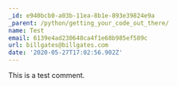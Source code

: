 ```yaml
---
_id: e940bcb0-a03b-11ea-8b1e-893e39824e9a
_parent: /python/getting_your_code_out_there/
name: Test
email: 6139e4ad230648ca4f1e68b985ef589c
url: billgates@billgates.com
date: '2020-05-27T17:02:56.902Z'
---
```

This is a test comment.
